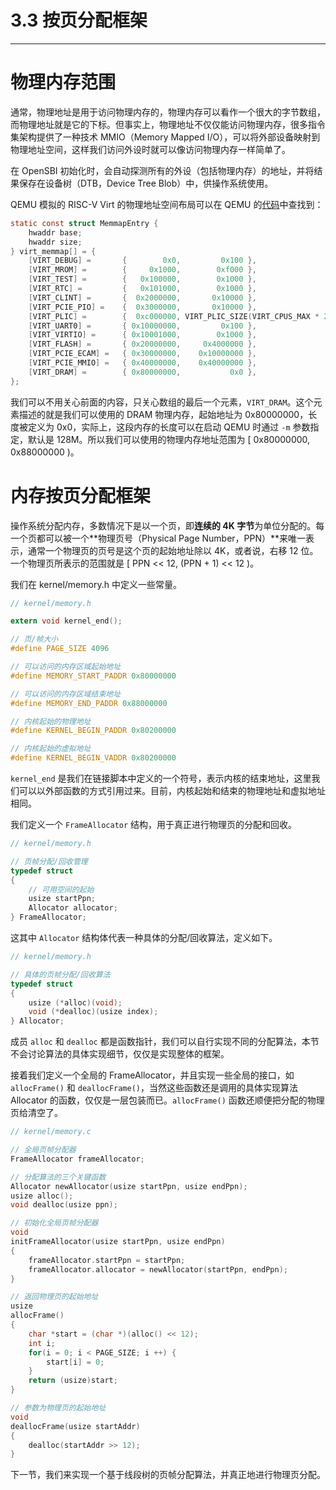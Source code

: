 # 3.3 按页分配框架

----

# 物理内存范围

通常，物理地址是用于访问物理内存的，物理内存可以看作一个很大的字节数组，而物理地址就是它的下标。但事实上，物理地址不仅仅能访问物理内存，很多指令集架构提供了一种技术 MMIO（Memory Mapped I/O），可以将外部设备映射到物理地址空间，这样我们访问外设时就可以像访问物理内存一样简单了。

在 OpenSBI 初始化时，会自动探测所有的外设（包括物理内存）的地址，并将结果保存在设备树（DTB，Device Tree Blob）中，供操作系统使用。

QEMU 模拟的 RISC-V Virt 的物理地址空间布局可以在 QEMU 的[代码](https://github.com/qemu/qemu/blob/master/hw/riscv/virt.c)中查找到：

```c
static const struct MemmapEntry {
    hwaddr base;
    hwaddr size;
} virt_memmap[] = {
    [VIRT_DEBUG] =       {        0x0,         0x100 },
    [VIRT_MROM] =        {     0x1000,        0xf000 },
    [VIRT_TEST] =        {   0x100000,        0x1000 },
    [VIRT_RTC] =         {   0x101000,        0x1000 },
    [VIRT_CLINT] =       {  0x2000000,       0x10000 },
    [VIRT_PCIE_PIO] =    {  0x3000000,       0x10000 },
    [VIRT_PLIC] =        {  0xc000000, VIRT_PLIC_SIZE(VIRT_CPUS_MAX * 2) },
    [VIRT_UART0] =       { 0x10000000,         0x100 },
    [VIRT_VIRTIO] =      { 0x10001000,        0x1000 },
    [VIRT_FLASH] =       { 0x20000000,     0x4000000 },
    [VIRT_PCIE_ECAM] =   { 0x30000000,    0x10000000 },
    [VIRT_PCIE_MMIO] =   { 0x40000000,    0x40000000 },
    [VIRT_DRAM] =        { 0x80000000,           0x0 },
};
```

我们可以不用关心前面的内容，只关心数组的最后一个元素，`VIRT_DRAM`。这个元素描述的就是我们可以使用的 DRAM 物理内存，起始地址为 0x80000000，长度被定义为 0x0，实际上，这段内存的长度可以在启动 QEMU 时通过 `-m` 参数指定，默认是 128M。所以我们可以使用的物理内存地址范围为 [ 0x80000000, 0x88000000 )。

# 内存按页分配框架

操作系统分配内存，多数情况下是以一个页，即**连续的 4K 字节**为单位分配的。每一个页都可以被一个**物理页号（Physical Page Number，PPN）**来唯一表示，通常一个物理页的页号是这个页的起始地址除以 4K，或者说，右移 12 位。一个物理页所表示的范围就是 [ PPN << 12, (PPN + 1) << 12 )。

我们在 kernel/memory.h 中定义一些常量。

```c
// kernel/memory.h

extern void kernel_end();

// 页/帧大小
#define PAGE_SIZE 4096

// 可以访问的内存区域起始地址
#define MEMORY_START_PADDR 0x80000000

// 可以访问的内存区域结束地址
#define MEMORY_END_PADDR 0x88000000

// 内核起始的物理地址
#define KERNEL_BEGIN_PADDR 0x80200000

// 内核起始的虚拟地址
#define KERNEL_BEGIN_VADDR 0x80200000
```

`kernel_end` 是我们在链接脚本中定义的一个符号，表示内核的结束地址，这里我们可以以外部函数的方式引用过来。目前，内核起始和结束的物理地址和虚拟地址相同。

我们定义一个 `FrameAllocator` 结构，用于真正进行物理页的分配和回收。

```c
// kernel/memory.h

// 页帧分配/回收管理
typedef struct
{
    // 可用空间的起始
    usize startPpn;
    Allocator allocator;
} FrameAllocator;
```

这其中 `Allocator` 结构体代表一种具体的分配/回收算法，定义如下。

```c
// kernel/memory.h

// 具体的页帧分配/回收算法
typedef struct
{
    usize (*alloc)(void);
    void (*dealloc)(usize index);
} Allocator;
```

成员 `alloc` 和 `dealloc` 都是函数指针，我们可以自行实现不同的分配算法，本节不会讨论算法的具体实现细节，仅仅是实现整体的框架。

接着我们定义一个全局的 FrameAllocator，并且实现一些全局的接口，如 `allocFrame()` 和 `deallocFrame()`，当然这些函数还是调用的具体实现算法 Allocator 的函数，仅仅是一层包装而已。`allocFrame()` 函数还顺便把分配的物理页给清空了。

```c
// kernel/memory.c

// 全局页帧分配器
FrameAllocator frameAllocator;

// 分配算法的三个关键函数
Allocator newAllocator(usize startPpn, usize endPpn);
usize alloc();
void dealloc(usize ppn);

// 初始化全局页帧分配器
void
initFrameAllocator(usize startPpn, usize endPpn)
{
    frameAllocator.startPpn = startPpn;
    frameAllocator.allocator = newAllocator(startPpn, endPpn);
}

// 返回物理页的起始地址
usize
allocFrame()
{
    char *start = (char *)(alloc() << 12);
    int i;
    for(i = 0; i < PAGE_SIZE; i ++) {
        start[i] = 0;
    }
    return (usize)start;
}

// 参数为物理页的起始地址
void
deallocFrame(usize startAddr)
{
    dealloc(startAddr >> 12);
}
```

下一节，我们来实现一个基于线段树的页帧分配算法，并真正地进行物理页分配。